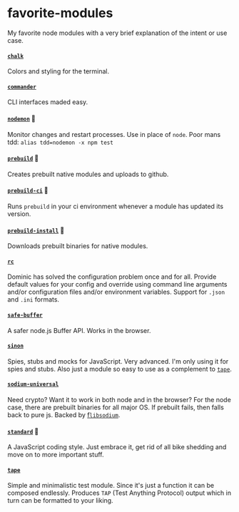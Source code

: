 # favorite-modules

My favorite node modules with a very brief explanation of the intent or use case.

#### [`chalk`](https://github.com/chalk/chalk#readme)

Colors and styling for the terminal.

#### [`commander`](https://github.com/tj/commander.js#readme)

CLI interfaces maded easy.

#### [`nodemon`](https://nodemon.io/) :wrench:

Monitor changes and restart processes. Use in place of `node`. Poor mans tdd: `alias tdd=nodemon -x npm test`

#### [`prebuild`](https://github.com/mafintosh/prebuild) :wrench:

Creates prebuilt native modules and uploads to github.

#### [`prebuild-ci`](https://github.com/juliangruber/prebuild-ci) :wrench:

Runs `prebuild` in your ci environment whenever a module has updated its version.

#### [`prebuild-install`](https://github.com/mafintosh/prebuild-install) :wrench:

Downloads prebuilt binaries for native modules.

#### [`rc`](https://github.com/dominictarr/rc)

Dominic has solved the configuration problem once and for all. Provide default values for your config and override using command line arguments and/or configuration files and/or environment variables. Support for `.json` and `.ini` formats.

#### [`safe-buffer`](https://github.com/feross/safe-buffer)

A safer node.js Buffer API. Works in the browser.

#### [`sinon`](http://sinonjs.org/)

Spies, stubs and mocks for JavaScript. Very advanced. I'm only using it for spies and stubs. Also just a module so easy to use as a complement to [`tape`](https://github.com/substack/tape).

#### [`sodium-universal`](https://github.com/sodium-friends/sodium-universal)

Need crypto? Want it to work in both node and in the browser? For the node case, there are prebuilt binaries for all major OS. If prebuilt fails, then falls back to pure js. Backed by [f`libsodium`](https://github.com/jedisct1/libsodium).

#### [`standard`](https://github.com/feross/standard) :wrench:

A JavaScript coding style. Just embrace it, get rid of all bike shedding and move on to more important stuff.

#### [`tape`](https://github.com/substack/tape)

Simple and minimalistic test module. Since it's just a function it can be composed endlessly. Produces `TAP` (Test Anything Protocol) output which in turn can be formatted to your liking.
